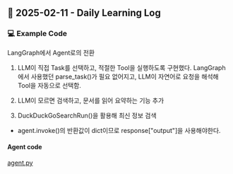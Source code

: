 ## 📅 2025-02-11 - Daily Learning Log

### 💻 Example Code 
LangGraph에서 Agent로의 전환

1. LLM이 직접 Task를 선택하고, 적절한 Tool을 실행하도록 구현했다.
LangGraph에서 사용했던 parse_task()가 필요 없어지고, LLM이 자연어로 요청을 해석해 Tool을 자동으로 선택함.

2. LLM이 모르면 검색하고, 문서를 읽어 요약하는 기능 추가
3. DuckDuckGoSearchRun()을 활용해 최신 정보 검색

* agent.invoke()의 반환값이 dict이므로 response["output"]을 사용해야한다.

#### Agent code
[agent.py](./agent.py)
